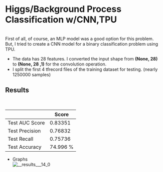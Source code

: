# Higgs/Background Process Classification w/CNN,TPU

<br>
First of all, of course, an MLP model was a good option for this problem.<br>
But, I tried to create a CNN model for a binary classification problem using TPU. <br>

- The data has 28 features. I converted the input shape from <b>(None, 28)</b> to <b>(None, 28 ,1)</b> for the convolution operation.
- I split the first 4 tfrecord files of the training dataset for testing. (nearly 1250000 samples)


## Results
<br>

|                 	| Score    	|
|-----------------	|----------	|
| Test AUC Score  	| 0.83351  	|
| Test Precision  	| 0.76832  	|
| Test Recall     	| 0.75736  	|
| Test Accuracy   	| 74.996 % 	|

- Graphs <br>
![__results___14_0](https://github.com/john-fante/higgs-background-process-classification-CNN-TPU/assets/50263592/4d29a1ba-b719-43af-8e7c-379f794f7f9d)
